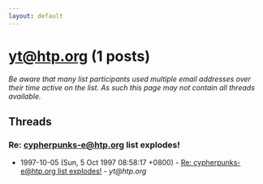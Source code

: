 ```yaml
---
layout: default
---
```


# yt@htp.org (1 posts)

_Be aware that many list participants used multiple email addresses over their time active on the list. As such this page may not contain all threads available._

## Threads

### Re: cypherpunks-e@htp.org list explodes!
+ 1997-10-05 (Sun, 5 Oct 1997 08:58:17 +0800) - [Re: cypherpunks-e@htp.org list explodes!](/archive/1997/10/224b85a685c4d9628bdf4e504d5f58168ebfa512c7eaf637e973941588f95cf0) - _yt@htp.org_


